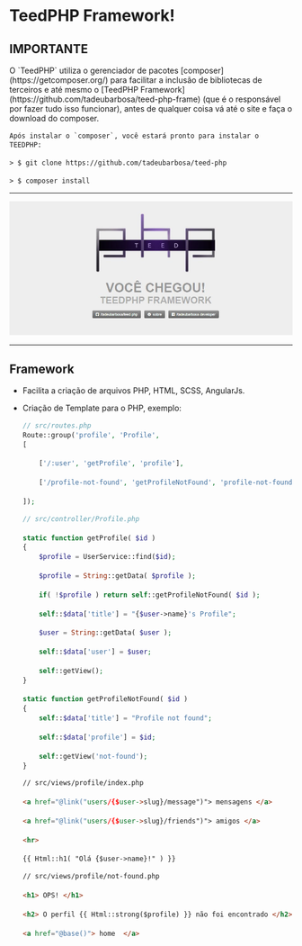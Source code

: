 <h1> TeedPHP Framework! </h1>

<h2> IMPORTANTE </h2>

<p>
    O `TeedPHP` utiliza o gerenciador de pacotes [composer](https://getcomposer.org/) para facilitar a inclusão de bibliotecas de terceiros e até mesmo o [TeedPHP Framework](https://github.com/tadeubarbosa/teed-php-frame) (que é o responsável por fazer tudo isso funcionar), antes de qualquer coisa vá até o site e faça o download do composer.

    Após instalar o `composer`, você estará pronto para instalar o TEEDPHP:

    > $ git clone https://github.com/tadeubarbosa/teed-php

    > $ composer install
</p>

<hr>

<p align="center">
  <img src="www/images/8234237489023844903.jpg?raw=true" />
</p>

<hr>

<h2> Framework </h2>

- Facilita a criação de arquivos PHP, HTML, SCSS, AngularJs.

- Criação de Template para o PHP, exemplo:

    ````php
    // src/routes.php
    Route::group('profile', 'Profile',
    [

        ['/:user', 'getProfile', 'profile'],

        ['/profile-not-found', 'getProfileNotFound', 'profile-not-found']

    ]);
    ````

    ````php
    // src/controller/Profile.php

    static function getProfile( $id )
    {
        $profile = UserService::find($id);

        $profile = String::getData( $profile );

        if( !$profile ) return self::getProfileNotFound( $id );

        self::$data['title'] = "{$user->name}'s Profile";

        $user = String::getData( $user );

        self::$data['user'] = $user;

        self::getView();
    }

    static function getProfileNotFound( $id )
    {
        self::$data['title'] = "Profile not found";

        self::$data['profile'] = $id;

        self::getView('not-found');
    }
    ````

    ````html
    // src/views/profile/index.php

    <a href="@link("users/{$user->slug}/message")"> mensagens </a>

    <a href="@link("users/{$user->slug}/friends")"> amigos </a>

    <hr>

    {{ Html::h1( "Olá {$user->name}!" ) }}
    ````

    ````html
    // src/views/profile/not-found.php

    <h1> OPS! </h1>

    <h2> O perfil {{ Html::strong($profile) }} não foi encontrado </h2>

    <a href="@base()"> home  </a>
    ````